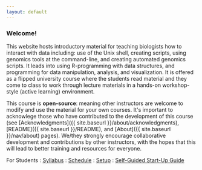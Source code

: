 ```yaml
---
layout: default
---
```


### Welcome!
This website hosts introductory material for teaching biologists how to interact
with data including: use of the Unix shell, creating scripts, using genomics tools 
at the command-line, and creating automated genomics scripts. It leads into 
using R-programming with data structures, and
programming for data manipulation, analysis, and visualization. 
It is offered as a flipped university course where the students read material 
and they come to class to work through lecture materials in a hands-on
workshop-style (active learning) environment. 

This course is **open-source**: meaning other instructors are welcome 
to modify and use the material for your own 
courses. It's important to acknowlege those who have contributed to the 
development of this course (see [Acknowledgments]({{ site.baseurl }}/about/acknowledgments), 
[README]({{ site.baseurl }}/README), and [About]({{ site.baseurl }}/nav/about) pages). 
We/they strongly encourage collaborative development and contributions by other
instructors, with the hopes that this will lead to better training and resources 
for everyone. 

For Students
: <a href="{{ site.baseurl}}/syllabus">
  <i class="fa fa-file-text-o fa-fw"></i> Syllabus</a>
: <a href="{{ site.baseurl}}/schedule">
  <i class="fa fa-calendar fa-fw"></i> Schedule</a>
: <a href="{{ site.baseurl}}/computer-setup">
  <i class="fa fa-download fa-fw"></i> Setup</a>
: <a href="{{ site.baseurl}}/START-for-self-guided-students">
  <i class="fa fa-play-circle fa-fw"></i> Self-Guided Start-Up Guide</a>

<!--

For Instructors
: <a href="{{ site.baseurl}}/readings">
  <i class="fa fa-book fa-fw"></i> Readings</a>
: <a href="{{ site.baseurl}}/lectures">
  <i class="fa fa-comment fa-fw"></i> Lectures</a>
: <a href="{{ site.baseurl}}/materials">
  <i class="fa fa-list-alt fa-fw"></i> Lecture Materials</a>
: <a href="{{ site.baseurl}}/assignments">
  <i class="fa fa-keyboard-o fa-fw"></i> Assignments</a>
: <a href="{{ site.baseurl}}/exercises">
  <i class="fa fa-magic fa-fw"></i> Exercises</a>
: <a href="{{ site.baseurl}}/docs">
  <i class="fa fa-question-circle fa-fw"></i> Course Development Help</a>

-->